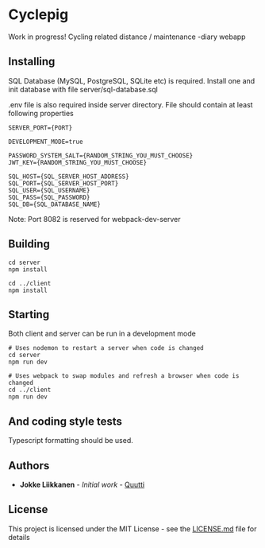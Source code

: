# Cyclepig

Work in progress! 
Cycling related distance / maintenance -diary webapp

## Installing

SQL Database (MySQL, PostgreSQL, SQLite etc) is required. Install one and init database with file server/sql-database.sql

.env file is also required inside server directory. File should contain at least following properties

```
SERVER_PORT={PORT}

DEVELOPMENT_MODE=true

PASSWORD_SYSTEM_SALT={RANDOM_STRING_YOU_MUST_CHOOSE}
JWT_KEY={RANDOM_STRING_YOU_MUST_CHOOSE}

SQL_HOST={SQL_SERVER_HOST_ADDRESS}
SQL_PORT={SQL_SERVER_HOST_PORT}
SQL_USER={SQL_USERNAME}
SQL_PASS={SQL_PASSWORD}
SQL_DB={SQL_DATABASE_NAME}
```

Note: Port 8082 is reserved for webpack-dev-server

## Building

```
cd server
npm install

cd ../client
npm install
```

## Starting

Both client and server can be run in a development mode

```
# Uses nodemon to restart a server when code is changed
cd server
npm run dev

# Uses webpack to swap modules and refresh a browser when code is changed
cd ../client
npm run dev
```

## And coding style tests

Typescript formatting should be used.

## Authors

* **Jokke Liikkanen** - *Initial work* - [Quutti](https://github.com/Quutti)

## License

This project is licensed under the MIT License - see the [LICENSE.md](LICENSE.md) file for details